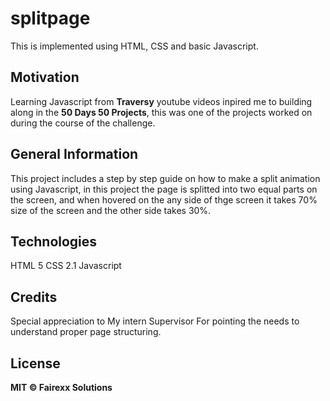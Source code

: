 # splitpage
This is implemented using HTML, CSS and basic Javascript.

## Motivation
Learning Javascript from **Traversy** youtube videos inpired me to building along in the **50 Days 50 Projects**, this was one of the projects worked on during the course of the challenge.


## General Information
This project includes a step by step guide on how to make a split animation using Javascript, in this project the page is splitted into two equal parts on the screen, and when hovered on the any side of thge screen it takes 70% size of the screen and the other side takes 30%.


## Technologies
HTML 5
CSS 2.1
Javascript



## Credits
Special appreciation to My intern Supervisor For pointing the needs to understand proper page structuring.

## License
**MIT © Fairexx Solutions**
